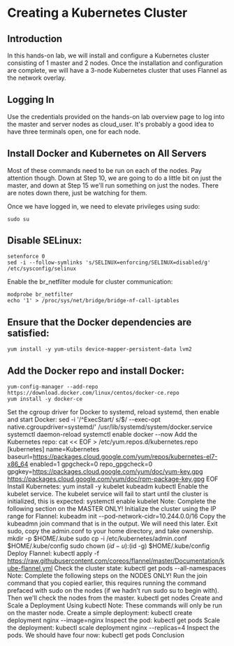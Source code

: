 # Creating a Kubernetes Cluster

## Introduction

In this hands-on lab, we will install and configure a Kubernetes cluster consisting of 1 master and 2 nodes. Once the installation and configuration are complete, we will have a 3-node Kubernetes cluster that uses Flannel as the network overlay.

## Logging In
Use the credentials provided on the hands-on lab overview page to log into the master and server nodes as cloud_user. It's probably a good idea to have three terminals open, one for each node.

## Install Docker and Kubernetes on All Servers
Most of these commands need to be run on each of the nodes. Pay attention though. Down at Step 10, we are going to do a little bit on just the master, and down at Step 15 we'll run something on just the nodes. There are notes down there, just be watching for them.

Once we have logged in, we need to elevate privileges using sudo:
```shell
sudo su 
```

## Disable SELinux:

```shell
setenforce 0
sed -i --follow-symlinks 's/SELINUX=enforcing/SELINUX=disabled/g' /etc/sysconfig/selinux
```

Enable the br_netfilter module for cluster communication:
```shell
modprobe br_netfilter
echo '1' > /proc/sys/net/bridge/bridge-nf-call-iptables
```
## Ensure that the Docker dependencies are satisfied:
```shell
yum install -y yum-utils device-mapper-persistent-data lvm2
```
## Add the Docker repo and install Docker:
```shell
yum-config-manager --add-repo https://download.docker.com/linux/centos/docker-ce.repo
yum install -y docker-ce
```
Set the cgroup driver for Docker to systemd, reload systemd, then enable and start Docker:
sed -i '/^ExecStart/ s/$/ --exec-opt native.cgroupdriver=systemd/' /usr/lib/systemd/system/docker.service
systemctl daemon-reload
systemctl enable docker --now
Add the Kubernetes repo:
cat << EOF > /etc/yum.repos.d/kubernetes.repo
[kubernetes]
name=Kubernetes
baseurl=https://packages.cloud.google.com/yum/repos/kubernetes-el7-x86_64
enabled=1
gpgcheck=0
repo_gpgcheck=0
gpgkey=https://packages.cloud.google.com/yum/doc/yum-key.gpg
  https://packages.cloud.google.com/yum/doc/rpm-package-key.gpg
EOF
Install Kubernetes:
yum install -y kubelet kubeadm kubectl
Enable the kubelet service. The kubelet service will fail to start until the cluster is initialized, this is expected:
systemctl enable kubelet
Note: Complete the following section on the MASTER ONLY!
Initialize the cluster using the IP range for Flannel:
kubeadm init --pod-network-cidr=10.244.0.0/16
Copy the kubeadmn join command that is in the output. We will need this later.
Exit sudo, copy the admin.conf to your home directory, and take ownership.
mkdir -p $HOME/.kube
sudo cp -i /etc/kubernetes/admin.conf $HOME/.kube/config
sudo chown $(id -u):$(id -g) $HOME/.kube/config
Deploy Flannel:
kubectl apply -f https://raw.githubusercontent.com/coreos/flannel/master/Documentation/kube-flannel.yml
Check the cluster state:
kubectl get pods --all-namespaces
Note: Complete the following steps on the NODES ONLY!
Run the join command that you copied earlier, this requires running the command prefaced with sudo on the nodes (if we hadn't run sudo su to begin with). Then we'll check the nodes from the master.
kubectl get nodes
Create and Scale a Deployment Using kubectl
Note: These commands will only be run on the master node.
Create a simple deployment:
kubectl create deployment nginx --image=nginx
Inspect the pod:
kubectl get pods
Scale the deployment:
kubectl scale deployment nginx --replicas=4
Inspect the pods. We should have four now:
kubectl get pods
Conclusion